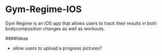 Gym-Regime-IOS
==============

Gym Regime is an iOS app that allows users to track their results in both bodycomposition changes as well as workouts.




####Ideas
- allow users to upload a progress pictures?
